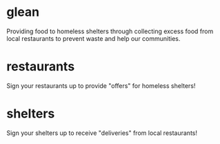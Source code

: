 # glean
Providing food to homeless shelters through collecting excess food from local restaurants to prevent waste and help our communities.

# restaurants
Sign your restaurants up to provide "offers" for homeless shelters!

# shelters
Sign your shelters up to receive "deliveries" from local restaurants!